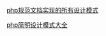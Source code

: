 [php规范文档实现的所有设计模式](http://designpatternsphp.readthedocs.io)

[php简明设计模式大全](http://larabase.com/collection/5/post/144)